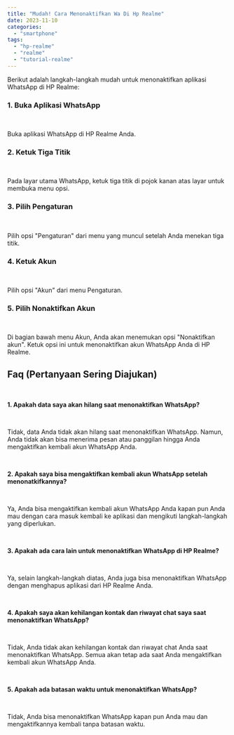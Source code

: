 ```yaml
---
title: "Mudah! Cara Menonaktifkan Wa Di Hp Realme"
date: 2023-11-10
categories: 
  - "smartphone"
tags: 
  - "hp-realme"
  - "realme"
  - "tutorial-realme"
---
```


Berikut adalah langkah-langkah mudah untuk menonaktifkan aplikasi WhatsApp di HP Realme:

### 1\. Buka Aplikasi WhatsApp

 

Buka aplikasi WhatsApp di HP Realme Anda.

### 2\. Ketuk Tiga Titik

 

Pada layar utama WhatsApp, ketuk tiga titik di pojok kanan atas layar untuk membuka menu opsi.

### 3\. Pilih Pengaturan

 

Pilih opsi "Pengaturan" dari menu yang muncul setelah Anda menekan tiga titik.

### 4\. Ketuk Akun

 

Pilih opsi "Akun" dari menu Pengaturan.

### 5\. Pilih Nonaktifkan Akun

 

Di bagian bawah menu Akun, Anda akan menemukan opsi "Nonaktifkan akun". Ketuk opsi ini untuk menonaktifkan akun WhatsApp Anda di HP Realme.

## Faq (Pertanyaan Sering Diajukan)

 

**1\. Apakah data saya akan hilang saat menonaktifkan WhatsApp?**

 

Tidak, data Anda tidak akan hilang saat menonaktifkan WhatsApp. Namun, Anda tidak akan bisa menerima pesan atau panggilan hingga Anda mengaktifkan kembali akun WhatsApp Anda.

 

**2\. Apakah saya bisa mengaktifkan kembali akun WhatsApp setelah menonatkifkannya?**

 

Ya, Anda bisa mengaktifkan kembali akun WhatsApp Anda kapan pun Anda mau dengan cara masuk kembali ke aplikasi dan mengikuti langkah-langkah yang diperlukan.

 

**3\. Apakah ada cara lain untuk menonaktifkan WhatsApp di HP Realme?**

 

Ya, selain langkah-langkah diatas, Anda juga bisa menonaktifkan WhatsApp dengan menghapus aplikasi dari HP Realme Anda.

 

**4\. Apakah saya akan kehilangan kontak dan riwayat chat saya saat menonaktifkan WhatsApp?**

 

Tidak, Anda tidak akan kehilangan kontak dan riwayat chat Anda saat menonaktifkan WhatsApp. Semua akan tetap ada saat Anda mengaktifkan kembali akun WhatsApp Anda.

 

**5\. Apakah ada batasan waktu untuk menonaktifkan WhatsApp?**

 

Tidak, Anda bisa menonaktifkan WhatsApp kapan pun Anda mau dan mengaktifkannya kembali tanpa batasan waktu.
